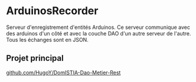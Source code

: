 ArduinosRecorder
================

Serveur d'enregistrement d'entités Arduinos. Ce serveur communique avec des arduinos d'un côté et avec la couche DAO d'un autre serveur de l'autre. Tous les échanges sont en JSON. 

Projet principal 
--------
[github.com/HugoY/DomISTIA-Dao-Metier-Rest](https://github.com/HugoY/DomISTIA-Dao-Metier-Rest)
